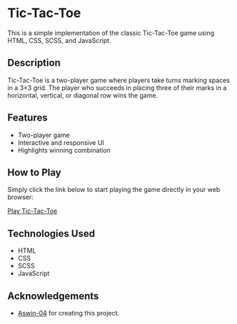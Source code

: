 # Tic-Tac-Toe

This is a simple implementation of the classic Tic-Tac-Toe game using HTML, CSS, SCSS, and JavaScript.

## Description

Tic-Tac-Toe is a two-player game where players take turns marking spaces in a 3×3 grid. The player who succeeds in placing three of their marks in a horizontal, vertical, or diagonal row wins the game.

## Features

- Two-player game
- Interactive and responsive UI
- Highlights winning combination

## How to Play

Simply click the link below to start playing the game directly in your web browser:

[Play Tic-Tac-Toe](https://aswin-04.github.io/Tic-Tac-Toe/)

## Technologies Used

- HTML
- CSS
- SCSS
- JavaScript

## Acknowledgements

- [Aswin-04](https://github.com/Aswin-04) for creating this project.
